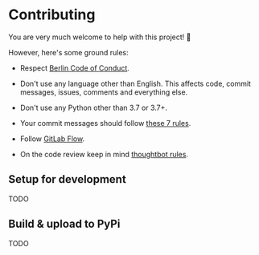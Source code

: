 # Contributing

You are very much welcome to help with this project! 💛

However, here's some ground rules:

- Respect [Berlin Code of Conduct](https://berlincodeofconduct.org/).

- Don't use any language other than English.
This affects code, commit messages, issues, comments and everything else.

- Don't use any Python other than 3.7 or 3.7+.

- Your commit messages should follow [these 7 rules](https://chris.beams.io/posts/git-commit/).

- Follow [GitLab Flow](https://docs.gitlab.com/ee/workflow/gitlab_flow.html).

- On the code review keep in mind [thoughtbot rules](https://github.com/thoughtbot/guides/tree/master/code-review).


## Setup for development

TODO

## Build & upload to PyPi

TODO
